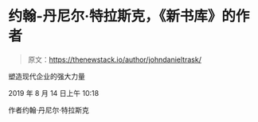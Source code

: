 # 约翰-丹尼尔·特拉斯克，《新书库》的作者

> 原文：<https://thenewstack.io/author/johndanieltrask/>

塑造现代企业的强大力量

2019 年 8 月 14 日上午 10:18

作者约翰·丹尼尔·特拉斯克